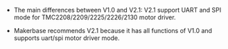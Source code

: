 - The main differences between V1.0 and V2.1: V2.1 support UART and SPI mode for TMC2208/2209/2225/2226/2130 motor driver.

- Makerbase recommends V2.1 because it has all functions of V1.0 and supports uart/spi motor driver mode.